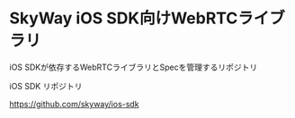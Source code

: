 # SkyWay iOS SDK向けWebRTCライブラリ

iOS SDKが依存するWebRTCライブラリとSpecを管理するリポジトリ

iOS SDK リポジトリ

https://github.com/skyway/ios-sdk